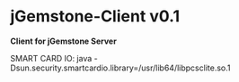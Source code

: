 # jGemstone-Client v0.1
**Client for jGemstone Server**

SMART CARD IO:
java -Dsun.security.smartcardio.library=/usr/lib64/libpcsclite.so.1
